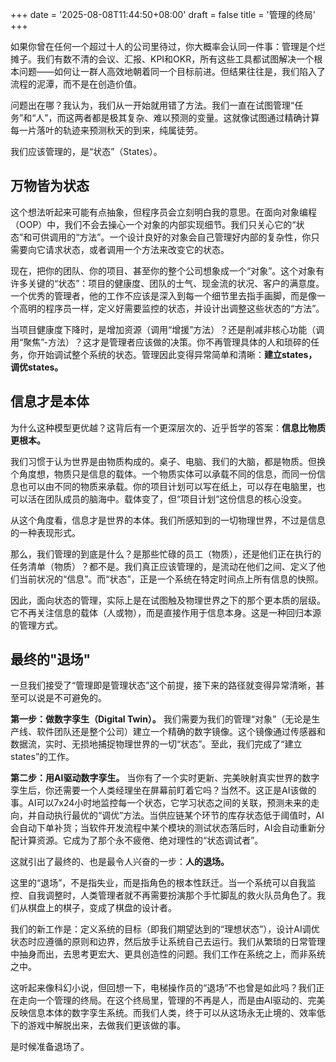 +++
date = '2025-08-08T11:44:50+08:00'
draft = false
title = '管理的终局'
+++

如果你曾在任何一个超过十人的公司里待过，你大概率会认同一件事：管理是个烂摊子。我们有数不清的会议、汇报、KPI和OKR，所有这些工具都试图解决一个根本问题——如何让一群人高效地朝着同一个目标前进。但结果往往是，我们陷入了流程的泥潭，而不是在创造价值。

问题出在哪？我认为，我们从一开始就用错了方法。我们一直在试图管理“任务”和“人”，而这两者都是极其复杂、难以预测的变量。这就像试图通过精确计算每一片落叶的轨迹来预测秋天的到来，纯属徒劳。

我们应该管理的，是“状态”（States）。

## 万物皆为状态

这个想法听起来可能有点抽象，但程序员会立刻明白我的意思。在面向对象编程（OOP）中，我们不会去操心一个对象的内部实现细节。我们只关心它的“状态”和可供调用的“方法”。一个设计良好的对象会自己管理好内部的复杂性，你只需要向它请求状态，或者调用一个方法来改变它的状态。

现在，把你的团队、你的项目、甚至你的整个公司想象成一个“对象”。这个对象有许多关键的“状态”：项目的健康度、团队的士气、现金流的状况、客户的满意度。一个优秀的管理者，他的工作不应该是深入到每一个细节里去指手画脚，而是像一个高明的程序员一样，定义好需要监控的状态，并设计出调整这些状态的“方法”。

当项目健康度下降时，是增加资源（调用“增援”方法）？还是削减非核心功能（调用“聚焦”-方法）？这才是管理者应该做的决策。你不再管理具体的人和琐碎的任务，你开始调试整个系统的状态。管理因此变得异常简单和清晰：**建立states，调优states。**

## 信息才是本体

为什么这种模型更优越？这背后有一个更深层次的、近乎哲学的答案：**信息比物质更根本。**

我们习惯于认为世界是由物质构成的。桌子、电脑、我们的大脑，都是物质。但换个角度想，物质只是信息的载体。一个物质实体可以承载不同的信息，而同一份信息也可以由不同的物质来承载。你的项目计划可以写在纸上，可以存在电脑里，也可以活在团队成员的脑海中。载体变了，但“项目计划”这份信息的核心没变。

从这个角度看，信息才是世界的本体。我们所感知到的一切物理世界，不过是信息的一种表现形式。

那么，我们管理的到底是什么？是那些忙碌的员工（物质），还是他们正在执行的任务清单（物质）？都不是。我们真正应该管理的，是流动在他们之间、定义了他们当前状况的“信息”。而“状态”，正是一个系统在特定时间点上所有信息的快照。

因此，面向状态的管理，实际上是在试图触及物理世界之下的那个更本质的层级。它不再关注信息的载体（人或物），而是直接作用于信息本身。这是一种回归本源的管理方式。

## 最终的"退场"

一旦我们接受了“管理即是管理状态”这个前提，接下来的路径就变得异常清晰，甚至可以说是不可避免的。

**第一步：做数字孪生（Digital Twin）。** 我们需要为我们的管理“对象”（无论是生产线、软件团队还是整个公司）建立一个精确的数字镜像。这个镜像通过传感器和数据流，实时、无损地捕捉物理世界的一切“状态”。至此，我们完成了“建立states”的工作。

**第二步：用AI驱动数字孪生。** 当你有了一个实时更新、完美映射真实世界的数字孪生后，你还需要一个人类经理坐在屏幕前盯着它吗？当然不。这正是AI该做的事。AI可以7x24小时地监控每一个状态，它学习状态之间的关联，预测未来的走向，并自动执行最优的“调优”方法。当供应链某个环节的库存状态低于阈值时，AI会自动下单补货；当软件开发流程中某个模块的测试状态落后时，AI会自动重新分配计算资源。它成为了那个永不疲倦、绝对理性的“状态调试者”。

这就引出了最终的、也是最令人兴奋的一步：**人的退场。**

这里的“退场”，不是指失业，而是指角色的根本性跃迁。当一个系统可以自我监控、自我调整时，人类管理者就不再需要扮演那个手忙脚乱的救火队员角色了。我们从棋盘上的棋子，变成了棋盘的设计者。

我们的新工作是：定义系统的目标（即我们期望达到的“理想状态”），设计AI调优状态时应遵循的原则和边界，然后放手让系统自己去运行。我们从繁琐的日常管理中抽身而出，去思考更宏大、更具创造性的问题。我们工作在系统之上，而非系统之中。

这听起来像科幻小说，但回想一下，电梯操作员的“退场”不也曾是如此吗？我们正在走向一个管理的终局。在这个终局里，管理的不再是人，而是由AI驱动的、完美反映信息本体的数字孪生系统。而我们人类，终于可以从这场永无止境的、效率低下的游戏中解脱出来，去做我们更该做的事。

是时候准备退场了。